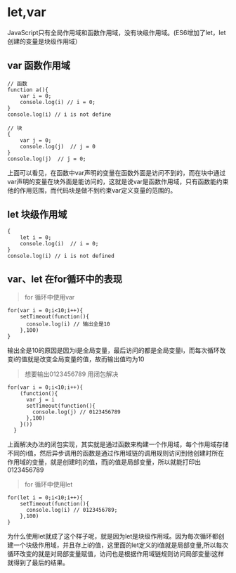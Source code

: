 # let,var

JavaScript只有全局作用域和函数作用域，没有块级作用域。(ES6增加了let，let创建的变量是块级作用域）

## var 函数作用域

```
// 函数
function a(){
	var i = 0;
	console.log(i) // i = 0;
}
console.log(i) // i is not define

// 块
{
	var j = 0;
	console.log(j)  // j = 0
}
console.log(j)  // j = 0;
```

上面可以看见，在函数中var声明的变量在函数外面是访问不到的，而在块中通过var声明的变量在块外面是能访问的，这就是说var是函数作用域，只有函数能约束他的作用范围，而代码块是做不到约束var定义变量的范围的。

## let 块级作用域

```
{
	let i = 0;
	console.log(i)  // i = 0;
}
console.log(i) // i is not defined
```

## var、let 在for循环中的表现

> for 循环中使用var

```
for(var i = 0;i<10;i++){
	setTimeout(function(){
	  console.log(i) // 输出全是10
	},100)
}  
```

输出全是10的原因是因为i是全局变量，最后访问的都是全局变量i，而每次循环改变i的值就是改变全局变量的值，故而输出值均为10

> 想要输出0123456789 用闭包解决

```
for(var i = 0;i<10;i++){
    (function(){
      var j = i
      setTimeout(function(){
        console.log(j) // 0123456789
      },100)
    }())
  }
```

上面解决办法的闭包实现，其实就是通过函数来构建一个作用域，每个作用域存储不同的i值，然后异步调用的函数是通过作用域链的调用规则访问到他创建时所在作用域的变量，就是创建时j的值，而j的值是局部变量，所以就能打印出0123456789

> for 循环中使用let

```
for(let i = 0;i<10;i++){
	setTimeout(function(){
	  console.log(i) // 0123456789;
	},100)
}
```

为什么使用let就成了这个样子呢，就是因为let是块级作用域。因为每次循环都创建一个块级作用域，并且存上i的值，这里面的let定义的i值就是局部变量,所以每次循环改变的就是对局部变量赋值，访问也是根据作用域链规则访问局部变量i这样就得到了最后的结果。